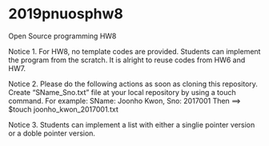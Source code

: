 # 2019pnuosphw8

Open Source programming HW8

Notice 1.
For HW8, no template codes are provided.
Students can implement the program from the scratch.
It is alright to reuse codes from HW6 and HW7.

Notice 2.
Please do the following actions as soon as cloning this repository.
Create “SName_Sno.txt” file at your local repository by using a touch command.
For example: SName: Joonho Kwon, Sno: 2017001 Then ==> $touch joonho_kwon_2017001.txt

Notice 3. 
Students can implement a list with either  a singlie pointer version or a doble pointer version.
